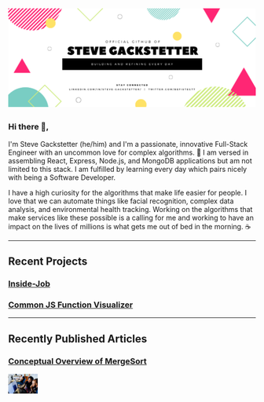 # [![Steve Gackstetter header](https://raw.githubusercontent.com/stevehackreactor/stevehackreactor/main/icon/Header.png)](https://www.linkedin.com/in/steve-gackstetter/)

### Hi there 👋,

I'm Steve Gackstetter (he/him) and I'm a passionate, innovative Full-Stack Engineer with an uncommon love for complex algorithms. 🚀 I am versed in assembling React, Express, Node.js, and MongoDB applications but am not limited to this stack. I am fulfilled by learning every day which pairs nicely with being a Software Developer.

I have a high curiosity for the algorithms that make life easier for people. I love that we can automate things like facial recognition, complex data analysis, and environmental health tracking. Working on the algorithms that make services like these possible is a calling for me and working to have an impact on the lives of millions is what gets me out of bed in the morning. ☕

---

## Recent Projects

### [Inside-Job](https://github.com/stevehackreactor/Inside-Job)

<!-- <img src="https://raw.githubusercontent.com/<OWNER>/<OWNER>/master/<GIF_NAME>.gif" width="30px"> -->

### [Common JS Function Visualizer](https://github.com/stevehackreactor/function-visualizer)

---

## Recently Published Articles
### [Conceptual Overview of MergeSort](https://steve-gackstetter.medium.com/conceptual-overview-of-merge-sort-3800fb19fab)
<img src="https://raw.githubusercontent.com/stevehackreactor/stevehackreactor/main/icon/medium-prev.jpeg" width="60px">

<!--
**stevehackreactor/stevehackreactor** is a ✨ _special_ ✨ repository because its `README.md` (this file) appears on your GitHub profile.

Here are some ideas to get you started:

- 🔭 I’m currently working on ...
- 🌱 I’m currently learning ...
- 👯 I’m looking to collaborate on ...
- 🤔 I’m looking for help with ...
- 💬 Ask me about ...
- 📫 How to reach me: ...
- 😄 Pronouns: ...
- ⚡ Fun fact: ...
-->
